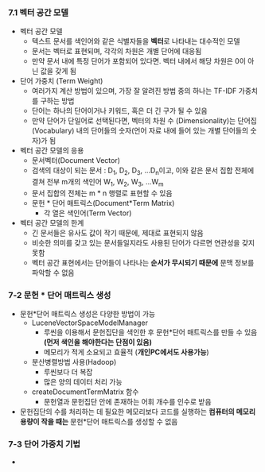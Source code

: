 ### 7.1 벡터 공간 모델

+ 벡터 공간 모델
  + 텍스트 문서를 색인어와 같은 식별자들을 **벡터**로 나타내는 대수적인 모델
  + 문서는 벡터로 표현되며, 각각의 차원은 개별 단어에 대응됨
  + 만약 문서 내에 특정 단어가 포함되어 있다면. 벡터 내에서 해당 차원은 0이 아닌 값을 갖게 됨
+ 단어 가중치 (Term Weight)
  + 여러가지 계산 방법이 있으며, 가장 잘 알려진 방법 중의 하나는 TF-IDF 가중치를 구하는 방법
  + 단어는 하나의 단어이거나 키워드, 혹은 더 긴 구가 될 수 있음
  + 만약 단어가 단일어로 선택된다면, 벡터의 차원 수 (Dimensionality)는 단어집(Vocabulary) 내의 단어들의 숫자(언어 자료 내에 들어 있는 개별 단어들의 숫자)가 됨
+ 벡터 공간 모델의 응용
  + 문서벡터(Document Vector)
  + 검색의 대상이 되는 문서 : D<sub>1</sub>, D<sub>2</sub>, D<sub>3</sub>,  ...D<sub>n</sub>이고, 이와 같은 문서 집합 전체에 결쳐 전부 m개의 색인어 W<sub>1</sub>, W<sub>2</sub>, W<sub>3</sub>,  …W<sub>m</sub>
  + 문서 집합의 전체는 m * n 행렬로 표현할 수 있음
  + 문헌 * 단어  매트릭스(Document*Term Matrix)
    + 각 열은 색인어(Term Vector)
+ 벡터 공간 모델의 한계
  + 긴 문서들은 유사도 값이 작기 때문에, 제대로 표현되지 않음
  + 비슷한 의미를 갖고 있는 문서들일지라도 사용된 단어가 다르면 연관성을 갖지 못함
  + 벡터 공간 표현에서는 단어들이 나타나는 **순서가 무시되기 때문에** 문맥 정보를 파악할 수 없음

### 7-2 문헌 * 단어 매트릭스 생성

+ 문헌*단어 매트릭스 생성은 다양한 방법이 가능
  + LuceneVectorSpaceModelManager
    + 루씬을 이용해서 문헌집단을 색인한 후 문헌*단어 매트릭스를 만들 수 있음 **(먼저 색인을 해야한다는 단점이 있음)**
    + 메모리가 적게 소요되고 효율적 (**개인PC에서도 사용가능**)
  + 분산병렬방법 사용(Hadoop)
    + 루씬보다 더 복잡
    + 많은 양의 데이터 처리 가능
  + createDocumentTermMatrix 함수
    + 문헌열과 문헌집단 안에 존재하는 어휘 개수를 인수로 받음
+ 문헌집단의 수를 처리하는 데 필요한 메모리보다 코드를 실행하는 **컴퓨터의 메모리 용량이 작을 때는** 문헌*단어 매트릭스를 생성할 수 없음

### 7-3 단어 가중치 기법

+ ​